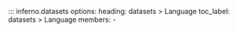 ::: inferno.datasets
    options:
        heading: datasets > Language
        toc_label: datasets > Language
        members:
        - 